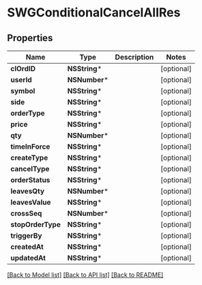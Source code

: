# SWGConditionalCancelAllRes

## Properties
Name | Type | Description | Notes
------------ | ------------- | ------------- | -------------
**clOrdID** | **NSString*** |  | [optional] 
**userId** | **NSNumber*** |  | [optional] 
**symbol** | **NSString*** |  | [optional] 
**side** | **NSString*** |  | [optional] 
**orderType** | **NSString*** |  | [optional] 
**price** | **NSString*** |  | [optional] 
**qty** | **NSNumber*** |  | [optional] 
**timeInForce** | **NSString*** |  | [optional] 
**createType** | **NSString*** |  | [optional] 
**cancelType** | **NSString*** |  | [optional] 
**orderStatus** | **NSString*** |  | [optional] 
**leavesQty** | **NSNumber*** |  | [optional] 
**leavesValue** | **NSString*** |  | [optional] 
**crossSeq** | **NSNumber*** |  | [optional] 
**stopOrderType** | **NSString*** |  | [optional] 
**triggerBy** | **NSString*** |  | [optional] 
**createdAt** | **NSString*** |  | [optional] 
**updatedAt** | **NSString*** |  | [optional] 

[[Back to Model list]](../README.md#documentation-for-models) [[Back to API list]](../README.md#documentation-for-api-endpoints) [[Back to README]](../README.md)


